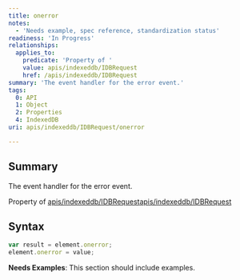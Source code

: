 ```yaml
---
title: onerror
notes:
  - 'Needs example, spec reference, standardization status'
readiness: 'In Progress'
relationships:
  applies_to:
    predicate: 'Property of '
    value: apis/indexeddb/IDBRequest
    href: /apis/indexeddb/IDBRequest
summary: 'The event handler for the error event.'
tags:
  0: API
  1: Object
  2: Properties
  4: IndexedDB
uri: apis/indexeddb/IDBRequest/onerror

---
```

## Summary

The event handler for the error event.

Property of [apis/indexeddb/IDBRequest](/apis/indexeddb/IDBRequest)[apis/indexeddb/IDBRequest](/apis/indexeddb/IDBRequest)

## Syntax

``` js
var result = element.onerror;
element.onerror = value;
```

**Needs Examples**: This section should include examples.

